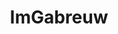 ---
title: ImGabreuw
github: https://github.com/ImGabreuw
mode: dark
transition: 3s
archetype:
  - Little Bit of Everything
---